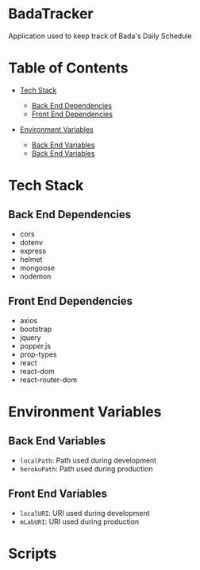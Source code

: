 # BadaTracker

Application used to keep track of Bada's Daily Schedule

# Table of Contents
* [Tech Stack](https://github.com/ktan114/BadaTracker/tree/kevin/readme#tech-stack)
    * [Back End Dependencies](https://github.com/ktan114/BadaTracker/tree/kevin/readme#back-end-dependencies)
    * [Front End Dependencies](https://github.com/ktan114/BadaTracker/tree/kevin/readme#front-end-dependencies)

* [Environment Variables](https://github.com/ktan114/BadaTracker/tree/kevin/readme#environment-variables)
  * [Back End Variables](https://github.com/ktan114/BadaTracker/tree/kevin/readme#back-end-variables)
  * [Back End Variables](https://github.com/ktan114/BadaTracker/tree/kevin/readme#front-end-variables)

# Tech Stack

## Back End Dependencies
- cors
- dotenv
- express
- helmet
- mongoose
- nodemon

## Front End Dependencies
- axios
- bootstrap
- jquery
- popper.js
- prop-types
- react
- react-dom
- react-router-dom

# Environment Variables 

## Back End Variables 
- `localPath`: Path used during development
- `herokuPath`: Path used during production

## Front End Variables
- `localURI`: URI used during development
- `mLabURI`: URI used during production

# Scripts